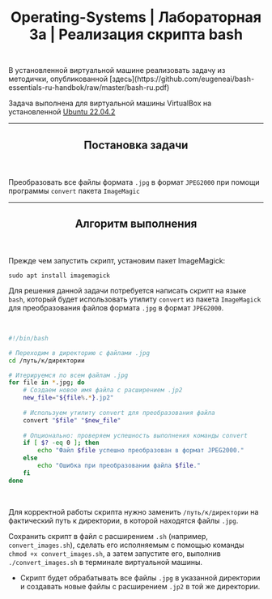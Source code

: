 # <p align="center"> Operating-Systems | Лабораторная 3a | Реализация скрипта bash</p>
<br>
В установленной виртуальной машине реализовать задачу из методички, опубликованной [здесь](https://github.com/eugeneai/bash-essentials-ru-handbok/raw/master/bash-ru.pdf)

Задача выполнена для виртуальной машины VirtualBox на установленной [Ubuntu 22.04.2](https://releases.ubuntu.com/jammy/)

---

## <p align="center"> Постановка задачи</p>
<br>

Преобразовать все файлы формата `.jpg` в формат `JPEG2000` при помощи программы `convert` пакета `ImageMagic`

---

## <p align="center"> Алгоритм выполнения</p>
<br>

Прежде чем запустить скрипт, установим пакет ImageMagick:

```
sudo apt install imagemagick
```

Для решения данной задачи потребуется написать скрипт на языке `bash`, который будет использовать утилиту `convert` из пакета `ImageMagick` для преобразования файлов формата `.jpg` в формат `JPEG2000`.

<br>

```bash
#!/bin/bash

# Переходим в директорию с файлами .jpg
cd /путь/к/директории

# Итерируемся по всем файлам .jpg
for file in *.jpg; do
    # Создаем новое имя файла с расширением .jp2
    new_file="${file%.*}.jp2"
    
    # Используем утилиту convert для преобразования файла
    convert "$file" "$new_file"
    
    # Опционально: проверяем успешность выполнения команды convert
    if [ $? -eq 0 ]; then
        echo "Файл $file успешно преобразован в формат JPEG2000."
    else
        echo "Ошибка при преобразовании файла $file."
    fi
done
```
<br>

Для корректной работы скрипта нужно заменить `/путь/к/директории` на фактический путь к директории, в которой находятся файлы `.jpg`.

Сохранить скрипт в файл с расширением `.sh` (например, `convert_images.sh`), сделать его исполняемым с помощью команды `chmod +x convert_images.sh`, а затем запустите его, выполнив `./convert_images.sh` в терминале виртуальной машины.

+ Скрипт будет обрабатывать все файлы `.jpg` в указанной директории и создавать новые файлы с расширением `.jp2` в той же директории.






















